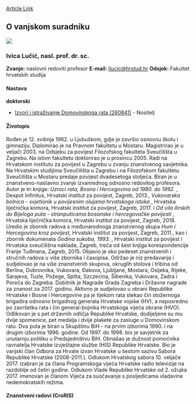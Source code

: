 [Article Link](https://www.fhs.hr/djelatnik/ivica.lucic)

## O vanjskom suradniku
![](https://www.fhs.hr/images/users_profiles/Ivo_Lucic_foto_srpanj_2019._200.jpg)
###  Ivica Lučić, nasl. prof. dr. sc. 
**Zvanje:**
naslovni redoviti profesor 
**E-mail:**
[ilucic@hrstud.hr](javascript:startMail\('yvphpvu@fehg.qeu'\);)
**Odsjek:**
Fakultet hrvatskih studija 
#### Nastava
**doktorski**
  * [Izvori i istraživanje Domovinskoga rata (260841)](https://www.fhs.hr/predmet/iidr) - Nositelj


#### Životopis
Rođen je 12. svibnja 1962. u Ljubuškom, gdje je završio osnovnu školu i gimnaziju. Diplomirao je na Pravnom fakultetu u Mostaru. Magistrirao je u veljači 2003. na Odsjeku za povijest Filozofskog fakulteta Sveučilišta u Zagrebu. Na istom fakultetu doktorirao je u prosincu 2005. Radi na Hrvatskom institutu za povijest u Zagrebu u zvanju znanstvenog savjetnika. Na Hrvatskim studijima Sveučilišta u Zagrebu i na Filozofskom fakultetu Sveučilišta u Mostaru predaje povijest dvadesetoga stoljeća. Biran je u znanstveno-nastavno zvanje izvanrednog odnosno redovitog profesora. Autor je tri knjige:  _Uzroci rata, Bosna i Hercegovina od 1980. do 1992._ , Despot Infinitus, Hrvatski institut za povijest, Zagreb, 2013.,  _Vukovarska bolnica - svjetionik u povijesnim olujama hrvatskoga istoka_ , Hrvatska liječnička komora, Hrvatski institut za povijest, Zagreb, 2017. i  _Od vila ilirskih do Bijeloga puta - stranputicama bosanske i hercegovačke povijesti_ , Hrvatska liječnička komora, Hrvatski institut za povijest, Zagreb, 2018. Uredio je zbornik radova s međunarodnoga znanstvenog skupa  _Hum i Hercegovina kroz povijest,_ Hrvatski institut za povijest, Zagreb, 2011., kao i zbornik dokumenata  _Godina sukoba, 1993._ , Hrvatski institut za povijest i Hrvatska sveučilišna naklada, Zagreb, treća od šest knjiga korespondencije Franje Tuđmana, Zagreb, 2015. Objavio je oko pedeset znanstvenih i stručnih radova u više zbornika i časopisa. Održao je niz predavanja i sudjelovao je na više znanstvenih skupova, okruglih stolova i tribina od Berlina, Dubrovnika, Vukovara, Đakova, Ljubljane, Mostara, Osijeka, Rijeke, Sarajeva, Tuzle, Požege, Splita, Szczecina, Šibenika, Vukovara, Zadra i Poreča do Zagreba. Dobitnik je Nagrade Grada Zagreba i Državne nagrade za znanost za 2017. godinu.
Aktivno je sudjelovao u obrani Republike Hrvatske i Bosne i Hercegovine pa je tijekom rata stekao čin stožernoga brigadira odnosno brigadnog generala Hrvatske vojske (HV), a neposredno po završetku rata i čin general-bojnika Hrvatskoga vijeća obrane (HVO). Odlikovan je s pet državnih odličja Republike Hrvatske, dodijeljene su mu dvije spomenice, pet medalja i dvije plakete za zasluge u Domovinskom ratu. Dva puta je biran u Skupštinu BiH - na prvim izborima 1990. i na drugim izborima 1996. godine. Od 1997. do 1998. bio je savjetnik za unutarnju politiku u Predsjedništvu BiH. Obnašao je dužnost pomoćnika ravnatelja Hrvatske izvještajne službe (HIS) Republike Hrvatske. Bio je vanjski član Odbora za Hrvate izvan Hrvatske u šestom sazivu Sabora Republike Hrvatske (2008-2011.). Odlukom Hrvatskog sabora 10. veljače 2017. izabran je za člana Programskoga vijeća Hrvatske radio televizije na razdoblje od četiri godine. Odlukom Vlade Republike Hrvatske od 2. ožujka 2017. imenovan je članom Vijeća za suočavanje s posljedicama vladavine nedemokratskih režima.
#### Znanstveni radovi (CroRIS)

